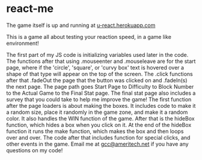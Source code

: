 # react-me
The game itself is up and running at [u-react.herokuapp.com](http://u-react.herokuapp.com)


This is a game all about testing your reaction speed, in a game like environment!


The first part of my JS code is initializing variables used later in the code.
The functions after that using .mouseenter and .mouseleave are for the start
page, where if the 'circle', 'square', or 'curvy box' text is hovered over
a shape of that type will appear on the top of the screen.
The .click functions after that .fadeOut the page that the button was clicked on
and .fadeIn(s) the next page. The page path goes Start Page to Difficulty
to Block Number to the Actual Game to the Final Stat page. The final stat page also
includes a survey that you could take to help me improve the game!
The first function after the page loaders is about making the boxes. It includes code to make it a random size, place it randomly in the game zone, and make it a random color.
It also handles the WIN function of the game. After that is the hideBox function, which hides a box when you click on it. At the end of the hideBox function it runs the make function, which makes the box and then loops over and over.
The code after that includes function for special clicks, and other events in the game.
Email me at gcc@ameritech.net if you have any questions on my code!
